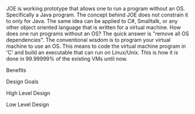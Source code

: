 JOE is working prototype that allows one to run a program without an OS. Specifically a Java program. The concept behind JOE does not constrain it to only for Java. The same idea can be applied to C#, Smalltalk, or any other object oriented language that is written for a virtual machine. How does one run programs without an OS? The quick answer is "remove all OS dependencies". The conventional wisdom is to program your virtual machine to use an OS. This means to code the virtual machine program in 'C' and build an executable that can run on Linux/Unix. This is how it is done in 99.99999% of the existing VMs until now.

Benefits

Design Goals

High Level Design

Low Level Design
